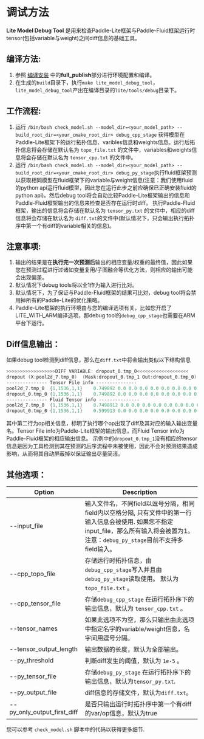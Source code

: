 # 调试方法

**Lite Model Debug Tool** 是用来检查Paddle-Lite框架与Paddle-Fluid框架运行时tensor(包括variable与weight)之间diff信息的基础工具。

## 编译方法:

1. 参照 [编译安装](../installation/source_compile) 中的**full_publish**部分进行环境配置和编译。
2. 在生成的`build`目录下，执行`make lite_model_debug_tool`，`lite_model_debug_tool`产出在编译目录的`lite/tools/debug`目录下。

## 工作流程:

1. 运行 `/bin/bash check_model.sh --model_dir=<your_model_path> --build_root_dir=<your_cmake_root_dir> debug_cpp_stage` 获得模型在Paddle-Lite框架下的运行拓扑信息、varibles信息和weights信息。运行后拓扑信息将会存储在默认名为 `topo_file.txt` 的文件中，variables和weights信息将会存储在默认名为 `tensor_cpp.txt` 的文件中。
2. 运行 `/bin/bash check_model.sh --model_dir=<your_model_path> --build_root_dir=<your_cmake_root_dir> debug_py_stage`执行fluid框架预测以获取相同模型在fluid框架下的variable与weight信息(注意：我们使用fluid的python api运行fluid模型，因此您在运行此步之前应确保已正确安装fluid的python api)。然后debug tool将会自动比较Paddle-Lite框架输出的信息和Paddle-Fluid框架输出的信息来检查是否存在运行时diff。 执行Paddle-Fluid框架，输出的信息将会存储在默认名为 `tensor_py.txt` 的文件中，相应的diff信息将会存储在默认名为 `diff.txt`的文件中(默认情况下，只会输出执行拓扑序中第一个有diff的variable相关的信息)。

## 注意事项:

1. 输出的结果是在**执行完一次预测后**输出的相应变量/权重的最终值，因此如果您在预测过程进行过诸如变量复用/子图融合等优化方法，则相应的输出可能会出现偏差。
2. 默认情况下debug tools将以全1作为输入进行比对。
3. 默认情况下，为了保证与Paddle-Fluid框架的结果可比对，debug tool将会禁用掉所有的Paddle-Lite的优化策略。
4. Paddle-Lite框架的执行环境由与您的编译选项有关，比如您开启了LITE_WITH_ARM编译选项，那debug tool的`debug_cpp_stage`也需要在ARM平台下运行。

## Diff信息输出：

如果debug tool检测到diff信息，那么在`diff.txt`中将会输出类似以下结构信息

```c++
>>>>>>>>>>>>>>>>>>DIFF VARIABLE: dropout_0.tmp_0<<<<<<<<<<<<<<<<<<<
dropout	(X:pool2d_7.tmp_0)	(Mask:dropout_0.tmp_1 Out:dropout_0.tmp_0)
--------------- Tensor File info ---------------
pool2d_7.tmp_0	{1,1536,1,1}	0.749892 0.0 0.0 0.0 0.0 0.0 0.0 0.0 0.0 0.0150336 0.621641 0.147099 0.636727 0.0 0.0 0.00410917 0.784708 0.0 0.0704846 0.233599 0.840123 0.239201 0.112878 0.0 0.155352 0.306906 0.0 0.0 0.860938 0.221037 0.787316 0.256585 ... 
dropout_0.tmp_0	{1,1536,1,1}	0.749892 0.0 0.0 0.0 0.0 0.0 0.0 0.0 0.0 0.0150336 0.621641 0.147099 0.636727 0.0 0.0 0.00410917 0.784708 0.0 0.0704846 0.233599 0.840123 0.239201 0.112878 0.0 0.155352 0.306906 0.0 0.0 0.860938 0.221037 0.787316 0.256585 ...
--------------- Fluid Tensor info ---------------
pool2d_7.tmp_0	{1,1536,1,1}	0.7498912 0.0 0.0 0.0 0.0 0.0 0.0 0.0 0.0 0.015033395 0.6216395 0.14709876 0.63672537 0.0 0.0 0.0041093696 0.7847073 0.0 0.07048465 0.23359808 0.8401219 0.23919891 0.1128789 0.0 0.1553514 0.3069055 0.0 0.0 0.8609365 0.22103554 ...
dropout_0.tmp_0	{1,1536,1,1}	0.599913 0.0 0.0 0.0 0.0 0.0 0.0 0.0 0.0 0.012026716 0.4973116 0.117679015 0.5093803 0.0 0.0 0.0032874958 0.62776583 0.0 0.056387722 0.18687847 0.67209756 0.19135913 0.090303116 0.0 0.12428112 0.2455244 0.0 0.0 0.68874925 ... 
```

其中第二行为op相关信息，标明了执行哪个op出现了diff及其对应的输入输出变量名。Tensor File info为Paddle-Lite框架的输出信息，而Fluid Tensor info为Paddle-Fluid框架的相应输出信息。
示例中的`dropout_0.tmp_1`没有相应的tensor信息是因为工具检测到其在预测的后序流程中未被使用，因此不会对预测结果造成影响，从而将其自动屏蔽掉以保证输出尽量简洁。

## 其他选项：

| Option                      | Description                                                  |
| --------------------------- | ------------------------------------------------------------ |
| --input_file                | 输入文件名，不同field以逗号分隔，相同field内以空格分隔, 只有文件中的第一行输入信息会被使用. 如果您不指定input_file，那么所有输入将会被置为1。注意：`debug_py_stage`目前不支持多field输入。 |
| --cpp_topo_file             | 存储运行时拓扑信息，由`debug_cpp_stage`写入并且由`debug_py_stage`读取使用。 默认为`topo_file.txt` 。 |
| --cpp_tensor_file           | 存储`debug_cpp_stage` 在运行拓扑序下的输出信息，默认为 `tensor_cpp.txt` 。 |
| --tensor_names              | 如果此选项不为空，那么只输出由此选项中指定名字的variable/weight信息，名字间用逗号分隔。 |
| --tensor_output_length      | 输出数据的长度，默认为全部输出。                             |
| --py_threshold              | 判断diff发生的阈值，默认为 `1e-5` 。                         |
| --py_tensor_file            | 存储`debug_py_stage` 在运行拓扑序下的输出信息，默认为`tensor_py.txt`. |
| --py_output_file            | diff信息的存储文件，默认为`diff.txt`。                       |
| --py_only_output_first_diff | 是否只输出运行时拓扑序中第一个有diff的var/op信息，默认为true |

您可以参考 `check_model.sh` 脚本中的代码以获得更多细节.

